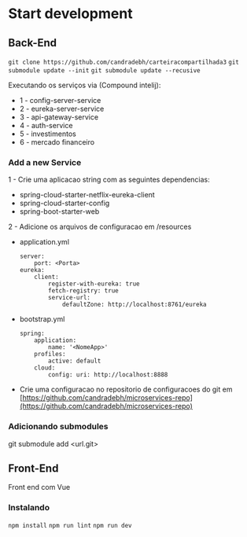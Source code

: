 # Start development

## Back-End

`git clone https://github.com/candradebh/carteiracompartilhada3`
`git submodule update --init`
`git submodule update --recusive`

Executando os serviços via (Compound intelij):

- 1 - config-server-service
- 2 - eureka-server-service
- 3 - api-gateway-service
- 4 - auth-service
- 5 - investimentos
- 6 - mercado financeiro

### Add a new Service

1 - Crie uma aplicacao string com as seguintes dependencias:

- spring-cloud-starter-netflix-eureka-client
- spring-cloud-starter-config
- spring-boot-starter-web

2 - Adicione os arquivos de configuracao em /resources

- application.yml
    ```
    server:
        port: <Porta>
    eureka:
        client:
            register-with-eureka: true
            fetch-registry: true
            service-url:
                defaultZone: http://localhost:8761/eureka
    ```

- bootstrap.yml
    ```
    spring:
        application:
            name: '<NomeApp>'
        profiles:
            active: default
        cloud:
            config: uri: http://localhost:8888
    ```

- Crie uma configuracao no repositorio de configuracoes do git
  em [https://github.com/candradebh/microservices-repo](https://github.com/candradebh/microservices-repo)

### Adicionando submodules

git submodule add <url.git>

## Front-End

Front end com Vue

### Instalando

`npm install`
`npm run lint`
`npm run dev`




